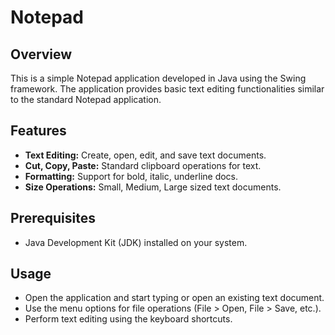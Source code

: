 # Notepad

## Overview

This is a simple Notepad application developed in Java using the Swing framework. The application provides basic text editing 
functionalities similar to the standard Notepad application.

## Features

- **Text Editing:** Create, open, edit, and save text documents.
- **Cut, Copy, Paste:** Standard clipboard operations for text.
- **Formatting:** Support for bold, italic, underline docs.
- **Size Operations:** Small, Medium, Large sized text documents.

## Prerequisites

- Java Development Kit (JDK) installed on your system.

## Usage
- Open the application and start typing or open an existing text document.
- Use the menu options for file operations (File > Open, File > Save, etc.).
- Perform text editing using the keyboard shortcuts.